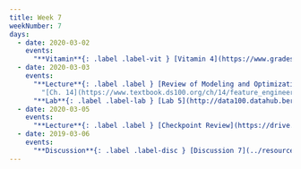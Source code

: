 ```yaml
---
title: Week 7
weekNumber: 7
days:
  - date: 2020-03-02
    events:
      "**Vitamin**{: .label .label-vit } [Vitamin 4](https://www.gradescope.com/courses/78615/assignments/375141) (due Mar. 2)":
  - date: 2020-03-03
    events:
      "**Lecture**{: .label .label } [Review of Modeling and Optimization, Intro to Regression](https://drive.google.com/open?id=1bSoF1FGkSb-Uuaqsz0sMy2xR74Yf8f5I) ([webcast](https://www.youtube.com/watch?v=aiPPURbw-eQ))":
        "[Ch. 14](https://www.textbook.ds100.org/ch/14/feature_engineering.html)"
      "**Lab**{: .label .label-lab } [Lab 5](http://data100.datahub.berkeley.edu/hub/user-redirect/git-sync?repo=https://github.com/DS-100/sp20&subPath=lab/lab05/) (due Mar. 7)":
  - date: 2020-03-05
    events:
      "**Lecture**{: .label .label } [Checkpoint Review](https://drive.google.com/open?id=15CbIWkVZ0FzKMDPctwWJHBbXRRyijOan) ([webcast](https://www.youtube.com/watch?v=7LsArCjxJJg)) ([Gradient Descent Code](http://data100.datahub.berkeley.edu/hub/user-redirect/git-sync?repo=https://github.com/DS-100/sp20&subPath=lecture/lec13/)) ([HTML Version](../resources/assets/lectures/lec13/GradientDescentInDetail.html))":
  - date: 2019-03-06
    events:
      "**Discussion**{: .label .label-disc } [Discussion 7](../resources/assets/discussions/disc07.pdf) ([solutions](../resources/assets/discussions/disc07_sol.pdf))":
---
```

